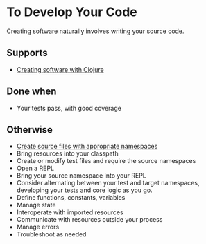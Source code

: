 # To Develop Your Code

Creating software naturally involves writing your source code.

## Supports
- [Creating software with Clojure]
## Done when
- Your tests pass, with good coverage

## Otherwise
- [Create source files with appropriate namespaces]
- Bring resources into your classpath
- Create or modify test files and require the source namespaces
- Open a REPL
- Bring your source namespace into your REPL
- Consider alternating between your test and target namespaces,
  developing your tests and core logic as you go.
- Define functions, constants, variables
- Manage state
- Interoperate with imported resources
- Communicate with resources outside your process
- Manage errors
- Troubleshoot as needed

[Create source files with appropriate namespaces]:./ToCreateSourceFiles.md
[Creating software with Clojure]:./ToCreateSoftware.md


